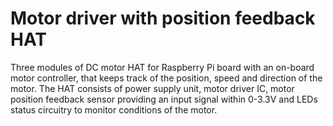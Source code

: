 # Motor driver with position feedback HAT
Three modules of DC motor HAT for  Raspberry Pi board with an on-board motor controller, that keeps track of the position, speed and direction of the motor.
The HAT consists of power supply unit, motor driver IC, motor position feedback sensor providing an input signal within 0-3.3V
and LEDs status circuitry to monitor conditions of the motor.
